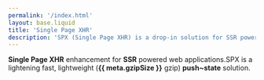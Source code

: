 ```yaml
---
permalink: '/index.html'
layout: base.liquid
title: 'Single Page XHR'
description: 'SPX (Single Page XHR) is a drop-in solution for SSR powered web applications. A lightening fast, lightweight push~state solution with component enhancements.'
---
```


<strong>Single Page XHR</strong> enhancement for <strong>SSR</strong> powered web applications.<span class="d-inline d-md-block">SPX is a lightening fast, lightweight (<strong>{{ meta.gzipSize }}</strong> gzip) <strong>push~state</strong> solution.</span>
